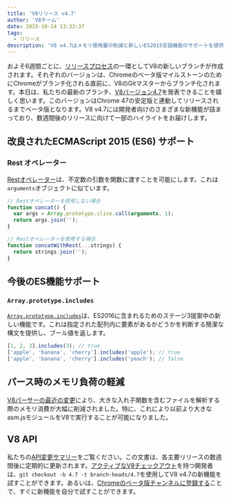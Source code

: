 ```yaml
---
title: 'V8リリース v4.7'
author: 'V8チーム'
date: 2015-10-14 13:33:37
tags:
  - リリース
description: 'V8 v4.7はメモリ使用量の削減と新しいES2015言語機能のサポートを提供します。'
---
```

およそ6週間ごとに、[リリースプロセス](https://v8.dev/docs/release-process)の一環としてV8の新しいブランチが作成されます。それぞれのバージョンは、Chromeのベータ版マイルストーンのためにChromeがブランチ化される直前に、V8のGitマスターからブランチ化されます。本日は、私たちの最新のブランチ、[V8バージョン4.7](https://chromium.googlesource.com/v8/v8.git/+log/branch-heads/4.7)を発表できることを嬉しく思います。このバージョンはChrome 47の安定版と連動してリリースされるまでベータ版となります。V8 v4.7には開発者向けのさまざまな新機能が詰まっており、数週間後のリリースに向けて一部のハイライトをお届けします。

<!--truncate-->
## 改良されたECMAScript 2015 (ES6) サポート

### Rest オペレーター

[Restオペレーター](https://developer.mozilla.org/en/docs/Web/JavaScript/Reference/Functions/rest_parameters)は、不定数の引数を関数に渡すことを可能にします。これは`arguments`オブジェクトに似ています。

```js
// Restオペレーターを使用しない場合
function concat() {
  var args = Array.prototype.slice.call(arguments, 1);
  return args.join('');
}

// Restオペレーターを使用する場合
function concatWithRest(...strings) {
  return strings.join('');
}
```

## 今後のES機能サポート

### `Array.prototype.includes`

[`Array.prototype.includes`](https://developer.mozilla.org/en-US/docs/Web/JavaScript/Reference/Global_Objects/Array/includes)は、ES2016に含まれるためのステージ3提案中の新しい機能です。これは指定された配列内に要素があるかどうかを判断する簡潔な構文を提供し、ブール値を返します。

```js
[1, 2, 3].includes(3); // true
['apple', 'banana', 'cherry'].includes('apple'); // true
['apple', 'banana', 'cherry'].includes('peach'); // false
```

## パース時のメモリ負荷の軽減

[V8パーサーの最近の変更](https://code.google.com/p/v8/issues/detail?id=4392)により、大きな入れ子関数を含むファイルを解析する際のメモリ消費が大幅に削減されました。特に、これにより以前より大きなasm.jsモジュールをV8で実行することが可能になりました。

## V8 API

私たちの[API変更サマリー](https://docs.google.com/document/d/1g8JFi8T_oAE_7uAri7Njtig7fKaPDfotU6huOa1alds/edit)をご覧ください。この文書は、各主要リリースの数週間後に定期的に更新されます。[アクティブなV8チェックアウト](https://v8.dev/docs/source-code#using-git)を持つ開発者は、`git checkout -b 4.7 -t branch-heads/4.7`を使用してV8 v4.7の新機能を試すことができます。あるいは、[Chromeのベータ版チャンネルに登録する](https://www.google.com/chrome/browser/beta.html)ことで、すぐに新機能を自分で試すことができます。
